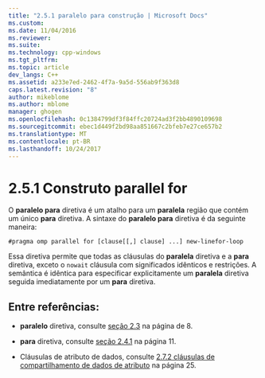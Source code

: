 ```yaml
---
title: "2.5.1 paralelo para construção | Microsoft Docs"
ms.custom: 
ms.date: 11/04/2016
ms.reviewer: 
ms.suite: 
ms.technology: cpp-windows
ms.tgt_pltfrm: 
ms.topic: article
dev_langs: C++
ms.assetid: a233e7ed-2462-4f7a-9a5d-556ab9f363d8
caps.latest.revision: "8"
author: mikeblome
ms.author: mblome
manager: ghogen
ms.openlocfilehash: 0c1384799df3f84ffc20724ad3f2bb4890109698
ms.sourcegitcommit: ebec1d449f2bd98aa851667c2bfeb7e27ce657b2
ms.translationtype: MT
ms.contentlocale: pt-BR
ms.lasthandoff: 10/24/2017
---
```

# <a name="251-parallel-for-construct"></a>2.5.1 Construto parallel for
O **paralelo para** diretiva é um atalho para um **paralela** região que contém um único **para** diretiva. A sintaxe do **paralelo para** diretiva é da seguinte maneira:  
  
```  
#pragma omp parallel for [clause[[,] clause] ...] new-linefor-loop  
```  
  
 Essa diretiva permite que todas as cláusulas do **paralela** diretiva e a **para** diretiva, exceto o `nowait` cláusula com significados idênticos e restrições. A semântica é idêntica para especificar explicitamente um **paralela** diretiva seguida imediatamente por um **para** diretiva.  
  
## <a name="cross-references"></a>Entre referências:  
  
-   **paralelo** diretiva, consulte [seção 2.3](../../parallel/openmp/2-3-parallel-construct.md) na página de 8.  
  
-   **para** diretiva, consulte [seção 2.4.1](../../parallel/openmp/2-4-1-for-construct.md) na página 11.  
  
-   Cláusulas de atributo de dados, consulte [2.7.2 cláusulas de compartilhamento de dados de atributo](../../parallel/openmp/2-7-2-data-sharing-attribute-clauses.md) na página 25.